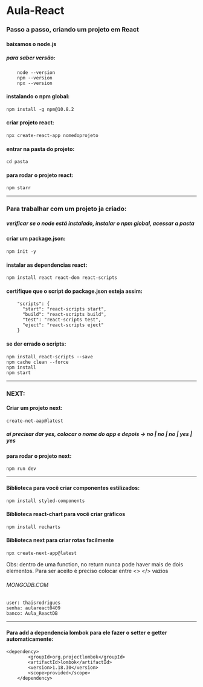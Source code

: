# Aula-React 


### Passo a passo, criando um projeto em React

#### baixamos o node.js
##### para saber versão:
        node --version
        npm --version
        npx --version
#### instalando o npm global: 
	npm install -g npm@10.8.2
#### criar projeto react: 
	npx create-react-app nomedoprojeto 
#### entrar na pasta do projeto:
	cd pasta
#### para rodar o projeto react:
	npm starr

----------
### Para trabalhar com um projeto ja criado:

##### verificar se o node está instalado, instalar o npm global, acessar a pasta

#### criar um package.json: 
	npm init -y
#### instalar as dependencias react: 
	npm install react react-dom react-scripts
#### certifique que o script do package.json esteja assim:
        "scripts": {
          "start": "react-scripts start",
          "build": "react-scripts build",
          "test": "react-scripts test",
          "eject": "react-scripts eject"
        }
#### se der errado o scripts:
	npm install react-scripts --save
	npm cache clean --force
	npm install
	npm start

---------------------
### NEXT:

#### Criar um projeto next:
	create-net-aap@latest
	
##### ai precisar dar yes, colocar o nome do app e depois -> no | no | no | yes | yes

#### para rodar o projeto next: 
	npm run dev

---------------------
#### Biblioteca para você criar componentes estilizados:
	npm install styled-components 
#### Biblioteca react-chart para você criar gráficos
	npm install recharts
#### Biblioteca next para criar rotas facilmente
	npx create-next-app@latest
 
Obs: dentro de uma function, no return nunca pode haver mais de dois elementos. 
Para ser aceito é preciso colocar entre <> <elemento> </> vazios

###### MONGODB.COM
	user: thaisrodrigues
	senha: aulareact0409
	banco: Aula_ReactDB
-------------------------------

#### Para add a dependencia lombok para ele fazer o setter e getter automaticamente:
	<dependency>
        	<groupId>org.projectlombok</groupId>
        	<artifactId>lombok</artifactId>
        	<version>1.18.30</version>
        	<scope>provided</scope>
    	</dependency>